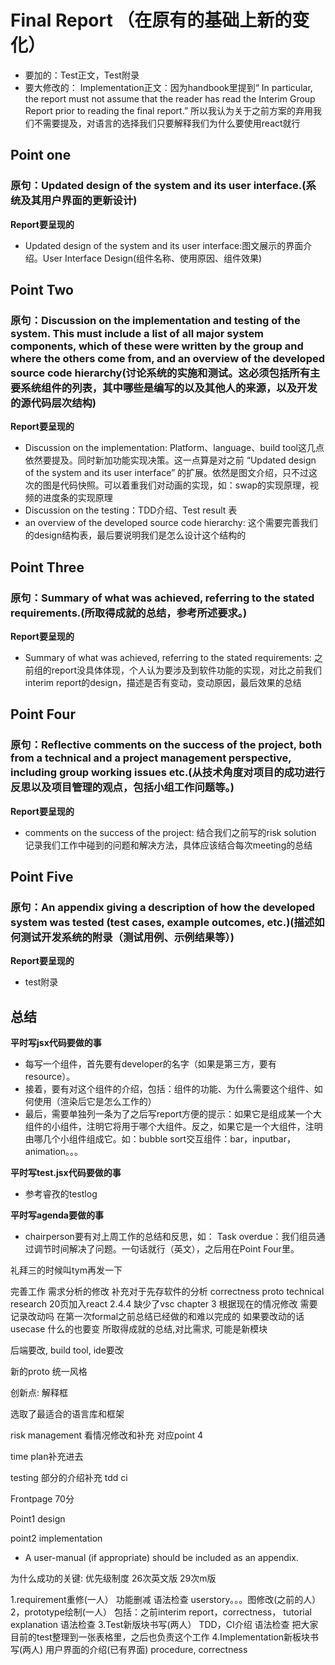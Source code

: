 # Final Report （在原有的基础上新的变化）

- 要加的：Test正文，Test附录
- 要大修改的： Implementation正文：因为handbook里提到“  In particular, the report must not assume that the reader has read the Interim Group Report prior to
reading the final report.” 所以我认为关于之前方案的弃用我们不需要提及，对语言的选择我们只要解释我们为什么要使用react就行

## Point one
### 原句：Updated design of the system and its user interface.(系统及其用户界面的更新设计)

**Report要呈现的**
- Updated design of the system and its user interface:图文展示的界面介绍。User Interface Design(组件名称、使用原因、组件效果)



## Point Two
### 原句：Discussion on the implementation and testing of the system. This must include a list of all major system components, which of these were written by the group and where the others come from, and an overview of the developed source code hierarchy(讨论系统的实施和测试。这必须包括所有主要系统组件的列表，其中哪些是编写的以及其他人的来源，以及开发的源代码层次结构)

**Report要呈现的**
- Discussion on the implementation:  Platform、language、build tool这几点依然要提及。同时新加功能实现决策。这一点算是对之前  “Updated design of the system and its user interface” 的扩展。依然是图文介绍，只不过这次的图是代码快照。可以着重我们对动画的实现，如：swap的实现原理，视频的进度条的实现原理
- Discussion on the testing：TDD介绍、Test result 表
- an overview of the developed source code hierarchy:
这个需要完善我们的design结构表，最后要说明我们是怎么设计这个结构的

## Point Three
### 原句：Summary of what was achieved, referring to the stated requirements.(所取得成就的总结，参考所述要求。)

**Report要呈现的**
- Summary of what was achieved, referring to the stated requirements: 之前组的report没具体体现，个人认为要涉及到软件功能的实现，对比之前我们interim report的design，描述是否有变动，变动原因，最后效果的总结

## Point Four
### 原句：Reflective comments on the success of the project, both from a technical and a project management perspective, including group working issues etc.(从技术角度对项目的成功进行反思以及项目管理的观点，包括小组工作问题等。)

**Report要呈现的**
- comments on the success of the project: 结合我们之前写的risk solution 记录我们工作中碰到的问题和解决方法，具体应该结合每次meeting的总结

## Point Five
### 原句：An appendix giving a description of how the developed system was tested (test cases, example outcomes, etc.)(描述如何测试开发系统的附录（测试用例、示例结果等）)

**Report要呈现的**
- test附录

## 总结
**平时写jsx代码要做的事**

- 每写一个组件，首先要有developer的名字（如果是第三方，要有resource）。
- 接着，要有对这个组件的介绍，包括：组件的功能、为什么需要这个组件、如何使用（渲染后它是怎么工作的）
- 最后，需要单独列一条为了之后写report方便的提示：如果它是组成某一个大组件的小组件，注明它将用于哪个大组件。反之，如果它是一个大组件，注明由哪几个小组件组成它。如：bubble sort交互组件：bar，inputbar，animation。。。


**平时写test.jsx代码要做的事**

- 参考睿孜的testlog

**平时写agenda要做的事**
- chairperson要有对上周工作的总结和反思，如： Task overdue：我们组员通过调节时间解决了问题。一句话就行（英文），之后用在Point Four里。



礼拜三的时候叫tym再发一下

完善工作
需求分析的修改
补充对于先存软件的分析
correctness proto 
technical research
20页加入react
2.4.4 缺少了vsc
chapter 3 根据现在的情况修改 需要记录改动吗
在第一次formal之前总结已经做的和难以完成的
如果要改动的话 usecase 什么的也要变
所取得成就的总结,对比需求, 可能是新模块

后端要改, build tool, ide要改

新的proto 统一风格

创新点: 解释框

选取了最适合的语言库和框架

risk management  看情况修改和补充 对应point 4

time plan补充进去

testing 部分的介绍补充 tdd ci

Frontpage 70分

Point1 design

point2 implementation

- A user-manual (if appropriate) should be included as an appendix.

为什么成功的关键: 优先级制度
26次英文版
29次m版

1.requirement重修(一人）
功能删减
语法检查
userstory。。。图修改(之前的人）
2，prototype绘制(一人）
包括：之前interim report，correctness， tutorial
explanation
语法检查
3.Test新版块书写(两人）
TDD，CI介绍
语法检查
把大家目前的test整理到一张表格里，之后也负责这个工作
4.Implementation新板块书写(两人)
用户界面的介绍(已有界面)
procedure, correctness